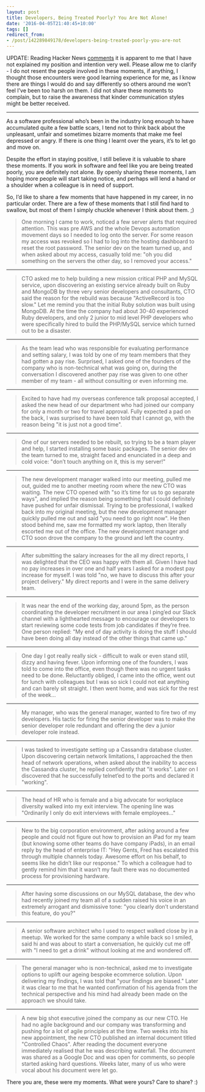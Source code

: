 ```yaml
---
layout: post
title: Developers, Being Treated Poorly? You Are Not Alone!
date: '2016-04-05T21:40:45+10:00'
tags: []
redirect_from:
- /post/142289849178/developers-being-treated-poorly-you-are-not
---
```

UPDATE: Reading Hacker News [comments](https://news.ycombinator.com/item?id=11429590) it is apparent to me that I have not explained my position and intention very well. Please allow me to clarify - I do not resent the people involved in these moments, if anything, I thought those encounters were good learning experience for me, as I know there are things I would do and say differently so others around me won’t feel I’ve been too harsh on them. I did not share these moments to complain, but to raise the awareness that kinder communication styles might be better received.

* * *

As a software professional who’s been in the industry long enough to have accumulated quite a few battle scars, I tend not to think back about the unpleasant, unfair and sometimes bizarre moments that make me feel depressed or angry. If there is one thing I learnt over the years, it’s to let go and move on.

Despite the effort in staying positive, I still believe it is valuable to share these moments. If you work in software and feel like you are being treated poorly, you are definitely not alone. By openly sharing these moments, I am hoping more people will start taking notice, and perhaps will lend a hand or a shoulder when a colleague is in need of support.

So, I’d like to share a few moments that have happened in my career, in no particular order. There are a few of these moments that I still find hard to swallow, but most of them I simply chuckle whenever I think about them. ;)


> One morning I came to work, noticed a few server alerts that required attention. This was pre AWS and the whole Devops automation movement days so I needed to log onto the server. For some reason my access was revoked so I had to log into the hosting dashboard to reset the root password. The senior dev on the team turned up, and when asked about my access, casually told me: "oh you did something on the servers the other day, so I removed your access."

* * *

> CTO asked me to help building a new mission critical PHP and MySQL service, upon discovering an existing service already built on Ruby and MongoDB by three very senior developers and consultants, CTO said the reason for the rebuild was because "ActiveRecord is too slow." Let me remind you that the initial Ruby solution was built using MongoDB. At the time the company had about 30-40 experienced Ruby developers, and only 2 junior to mid level PHP developers who were specifically hired to build the PHP/MySQL service which turned out to be a disaster.

* * *

> As the team lead who was responsible for evaluating performance and setting salary, I was told by one of my team members that they had gotten a pay rise. Surprised, I asked one of the founders of the company who is non-technical what was going on, during the conversation I discovered another pay rise was given to one other member of my team - all without consulting or even informing me.

* * *

> Excited to have had my overseas conference talk proposal accepted, I asked the new head of our department who had joined our company for only a month or two for travel approval. Fully expected a pad on the back, I was surprised to have been told that I cannot go, with the reason being "it is just not a good time".

* * *

> One of our servers needed to be rebuilt, so trying to be a team player and help, I started installing some basic packages. The senior dev on the team turned to me, straight faced and enunciated in a deep and cold voice: "don’t touch anything on it, this is my server!"

* * *

> The new development manager walked into our meeting, pulled me out, guided me to another meeting room where the new CTO was waiting. The new CTO opened with "so it’s time for us to go separate ways", and implied the reason being something that I could definitely have pushed for unfair dismissal. Trying to be professional, I walked back into my original meeting, but the new development manager quickly pulled me out and said "you need to go right now". He then stood behind me, saw me formatted my work laptop, then literally escorted me out of the office. The new development manager and CTO soon drove the company to the ground and left the country.

* * *

> After submitting the salary increases for the all my direct reports, I was delighted that the CEO was happy with them all. Given I have had no pay increases in over one and half years I asked for a modest pay increase for myself. I was told "no, we have to discuss this after your project delivery." My direct reports and I were in the same delivery team.

* * *

> It was near the end of the working day, around 5pm, as the person coordinating the developer recruitment in our area I ping’ed our Slack channel with a lighthearted message to encourage our developers to start reviewing some code tests from job candidates if they’re free. One person replied: "My end of day activity is doing the stuff I should have been doing all day instead of the other things that came up."

* * *

> One day I got really really sick - difficult to walk or even stand still, dizzy and having fever. Upon informing one of the founders, I was told to come into the office, even though there was no urgent tasks need to be done. Reluctantly obliged, I came into the office, went out for lunch with colleagues but I was so sick I could not eat anything and can barely sit straight. I then went home, and was sick for the rest of the week…

* * *

> My manager, who was the general manager, wanted to fire two of my developers. His tactic for firing the senior developer was to make the senior developer role redundant and offering the dev a junior developer role instead.

* * *

> I was tasked to investigate setting up a Cassandra database cluster. Upon discovering certain network limitations, I approached the then head of network operations, when asked about the inability to access the Cassandra cluster, he replied confidently that "it works". Later on I discovered that he successfully telnet’ed to the ports and declared it "working".

* * *

> The head of HR who is female and a big advocate for workplace diversity walked into my exit interview. The opening line was "Ordinarily I only do exit interviews with female employees…"

* * *

> New to the big corporation environment, after asking around a few people and could not figure out how to provision an iPad for my team (but knowing some other teams do have company iPads), in an email reply by the head of enterprise IT: "Hey Gents, Fred has escalated this through multiple channels today. Awesome effort on his behalf, to seems like he didn’t like our response." To which a colleague had to gently remind him that it wasn’t my fault there was no documented process for provisioning hardware.

* * *

> After having some discussions on our MySQL database, the dev who had recently joined my team all of a sudden raised his voice in an extremely arrogant and dismissive tone: "you clearly don’t understand this feature, do you?"

* * *

> A senior software architect who I used to respect walked close by in a meetup. We worked for the same company a while back so I smiled, said hi and was about to start a conversation, he quickly cut me off with "I need to get a drink" without looking at me and wondered off.

* * *

> The general manager who is non-technical, asked me to investigate options to uplift our ageing bespoke ecommerce solution. Upon delivering my findings, I was told that "your findings are biased." Later it was clear to me that he wanted confirmation of his agenda from the technical perspective and his mind had already been made on the approach we should take.

* * *

> A new big shot executive joined the company as our new CTO. He had no agile background and our company was transforming and pushing for a lot of agile principles at the time. Two weeks into his new appointment, the new CTO published an internal document titled "Controlled Chaos". After reading the document everyone immediately realised that he was describing waterfall. The document was shared as a Google Doc and was open for comments, so people started asking hard questions. Weeks later, many of us who were vocal about his document were let go.

There you are, these were my moments. What were yours? Care to share? :)

